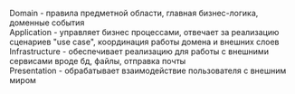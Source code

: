 Domain - правила предметной области, главная бизнес-логика, доменные события</br>
Application - управляет бизнес процессами, отвечает за реализацию сценариев "use case", координация работы домена и внешних слоев</br>
Infrastructure - обеспечивает реализацию для работы с внешними сервисами вроде бд, файлы, отправка почты</br>
Presentation - обрабатывает взаимодействие пользователя с внешним миром
